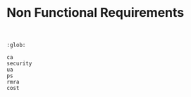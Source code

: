 <br>

# Non Functional Requirements

<br>

```{toctree}
:glob:

ca
security
ua
ps
rmra
cost
```


<br>
<br>

<br>
<br>

<br>
<br>

<br>
<br>
